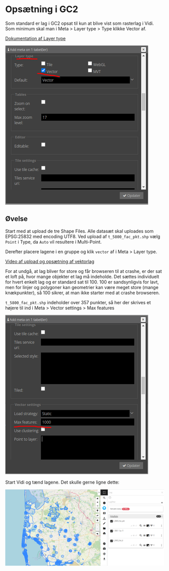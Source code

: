 # Opsætning i GC2
Som standard er lag i GC2 opsat til kun at blive vist som rasterlag i Vidi. Som minimum skal man i Meta > Layer type > Type klikke Vector af.

[Dokumentation af Layer type](https://vidi.readthedocs.io/da/latest/pages/standard/92_gc2_meta_information.html#layer-type)

![Vektorlag opsætning](../assets/layer-style.png)

## Øvelse
Start med at upload de tre Shape Files. Alle datasæt skal uploades som EPSG:25832 med encoding UTF8. Ved upload af `t_5800_fac_pkt.shp` vælg `Point` i Type, da `Auto` vil resultere i Multi-Point.

Derefter placere lagene i en gruppe og klik `vector` af i Meta > Layer type.

[Video af upload og opsætning af vektorlag](https://vimeo.com/754279307)

For at undgå, at lag bliver for store og får browseren til at crashe, er der sat et loft på, hvor mange objekter et lag må indeholde. Det sættes individuelt for hvert enkelt lag og er standard sat til 100.
100 er sandsynligvis for lavt, men for linjer og polygoner kan geometrier kan være meget store (mange knækpunkter), så 100 sikrer, at man ikke starter med at crashe browseren.

`t_5800_fac_pkt.shp` indeholder over 357 punkter, så her der skrives et højere til ind i Meta > Vector settings > Max features

![Max features opsætning](../assets/max-features.png)

Start Vidi og tænd lagene. Det skulle gerne ligne dette:   

![Nye vektorlag](../assets/blue-layers.png)

